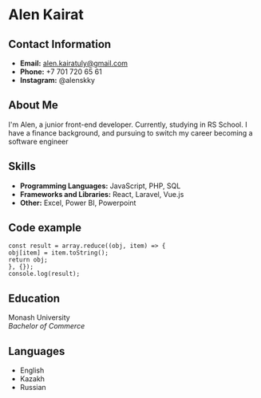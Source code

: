 # Alen Kairat

## Contact Information
- **Email:** alen.kairatuly@gmail.com
- **Phone:** +7 701 720 65 61
- **Instagram:** @alenskky


## About Me
I'm Alen, a junior front-end developer. Currently, studying in RS School. I have a finance background, and pursuing to switch my career becoming a software engineer

## Skills
- **Programming Languages:** JavaScript, PHP, SQL
- **Frameworks and Libraries:** React, Laravel, Vue.js
- **Other:** Excel, Power BI, Powerpoint

## Code example
```const array = [1, 2, 3, 4, 5];  
const result = array.reduce((obj, item) => {  
obj[item] = item.toString();  
return obj;  
}, {});  
console.log(result);
```


## Education
Monash University  
*Bachelor of Commerce*


## Languages
- English
- Kazakh
- Russian


